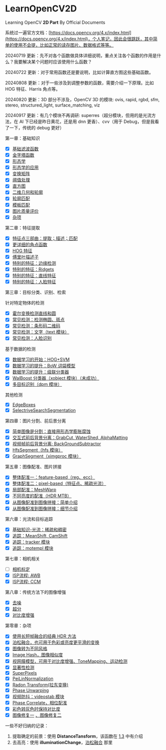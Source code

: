 # LearnOpenCV2D

Learning OpenCV **2D Part** By Official Documents

系统过一遍官方文档：[https://docs.opencv.org/4.x/index.html](https://docs.opencv.org/4.x/index.html)，个人笔记，因此会很跳跃，其中简单的使用不会提，比如正常的读存图片、数据格式等等。

20240719 更新：先不对各个函数做具体详细说明，重点关注各个函数的作用是什么？我要解决某个问题时应该使用什么函数？

20240722 更新：对于常用函数还是要说明，比如计算直方图这些基础函数。

20240808 更新：对于一些涉及到调整参数的函数，需要介绍一下原理。比如 HOG 特征、Harris 角点等。

20240820 更新：3D 部分不涉及，OpenCV 3D 的模块: ovis, rapid, rgbd, sfm, stereo, structured_light, surface_matching, viz

20240917 更新：有几个模块不再调研: superres（超分模块，但用的是光流方法，在 AI 下已经是昨日黄花，还是用 dnn 更香）、cvv（用于 Debug，但是我看了一下，传统的 debug 更好）

第一章：基础知识

- [X] [基础滤波函数](./docs/1.1.md)
- [X] [金字塔函数](./docs/1.2.md)
- [X] [形态学](./docs/1.3.md)
- [X] [形态学的应用](./docs/1.4.md)
- [X] [变换矩阵](./docs/1.5.md)
- [X] [阈值处理](./docs/1.6.md)
- [X] [直方图](./docs/1.7.md)
- [X] [二维几何和轮廓](./docs/1.8.md)
- [X] [轮廓匹配](./docs/1.9.md)
- [X] [模板匹配](./docs/1.b.md)
- [X] [图片质量评价](./docs/1.a.md)
- [X] [杂项](./docs/1.misc.md)

第二章：特征提取

- [X] [特征点三部曲：提取；描述；匹配](./docs/2.1.md)
- [X] [更详细的角点函数](./docs/2.2.md)
- [X] [HOG 特征](./docs/2.3.md)
- [X] [傅里叶描述子](./docs/2.7.md)
- [X] [特别的特征：边缘检测](./docs/2.4.md)
- [X] [特别的特征：Ridgets](./docs/2.8.md)
- [X] [特别的特征：直线特征](./docs/2.5.md)
- [X] [特别的特征：人脸特征](./docs/2.6.md)

第三章：目标分类、识别、检索

针对特定物体的检测

- [X] [霍尔变换检测直线和圆](./docs/3.1.md)
- [X] [常见检测：检测椭圆、斑点](./docs/3.c.md)
- [X] [常见检测：条形码二维码](./docs/3.2.md)
- [X] [常见检测：文字（text 模块）](./docs/3.6.md)
- [X] [常见检测：人脸识别](./docs/3.7.md)

基于数据的检测

- [X] [数据学习的开始：HOG+SVM](./docs/3.3.md)
- [X] [数据学习的提升：BoW 词袋模型](./docs/3.4.md)
- [X] [数据学习的提升：级联分类器](./docs/3.5.md)
- [X] [WalBoost 分类器（xobject 模块）（未成功）](./docs/3.8.md)
- [X] [多目标识别（dpm 模块）](./docs/3.9.md)

其他检测

- [X] [EdgeBoxes](./docs/3.a.md)
- [X] [SelectriveSearchSegmentation](./docs/3.b.md)

第四章：图片分割、前后景分离

- [X] [简单图像是分割：直接用形态学膨胀腐蚀](./docs/4.5.md)
- [X] [交互式前后背景分离：GrabCut, WaterShed, AlphaMatting](./docs/4.1.md)
- [X] [视频帧前后背景分离: BackGroundSubtractor](./docs/4.2.md)
- [X] [HfsSegment（hfs 模块）](./docs/4.3.md)
- [X] [GraphSegment（ximgproc 模块）](./docs/4.4.md)

第五章：图像配准、图片拼接

- [X] [整体配准一：feature-based（reg、ecc）](./docs/5.1.md)
- [X] [整体配准二：pixel-based（特征点、稀疏光流）](./docs/5.2.md)
- [X] [局部配准：MeshWarp](./docs/5.4.md)
- [X] [不同亮度的配准（HDR MTB）](./docs/5.3.md)
- [X] [从图像配准到图像拼接：简单介绍](./docs/5.5.md)
- [X] [从图像配准到图像拼接：细节介绍](./docs/5.6.md)

第六章：光流和目标追踪

- [X] [基础知识-光流：稀疏和稠密](./docs/6.3.md)
- [X] [追踪：MeanShift, CamShift](./docs/6.1.md)
- [X] [追踪：tracker 模块](./docs/6.4.md)
- [X] [追踪：motempl 模块](./docs/6.5.md)

第七章：相机相关

- [ ] [相机标定](./docs/7.1.md)
- [X] [ISP流程: AWB](./docs/7.2.md)
- [X] [ISP流程: CCM](./docs/7.3.md)

第八章：传统方法下的图像增强

- [X] [去噪](./docs/8.1.md)
- [X] [超分](./docs/8.2.md)
- [X] [对比度增强](./docs/8.4.md)

第零章：杂项

- [X] [使用长短帧融合的经典 HDR 方法](./docs/0.1.md)
- [X] [泊松融合，也可用于色彩或亮度更平滑的变换](./docs/0.2.md)
- [X] [图像转为不同风格](./docs/0.3.md)
- [X] [Image Hash，图像相似度](./docs/0.4.md)
- [X] [视网膜模型，可用于对比度增强、ToneMapping、运动检测](./docs/0.5.md)
- [X] [显著性检测](./docs/0.6.md)
- [X] [SuperPixels](./docs/0.7.md)
- [X] [PeiLinNormalization](./docs/0.8.md)
- [X] [Radon Transform(拉东变换)](./docs/0.9.md)
- [X] [Phase Unwarping](./docs/0.a.md)
- [X] [视频防抖：videostab 模块](./docs/0.b.md)
- [X] [Phase Correlate，相位配准](./docs/0.c.md)
- [X] [彩色转灰色时保持对比度](https://docs.opencv.org/4.x/d4/d32/group__photo__decolor.html)
- [X] [图像修复一](https://docs.opencv.org/4.x/d7/d8b/group__photo__inpaint.html) [、图像修复二](https://docs.opencv.org/4.x/de/daa/group__xphoto.html#ga1a7f584b7e6b10d830c4ac3bb12b4b73)

一些不好归纳的记录：

1. 提取确定的前景：使用 **DistanceTansform**，该函数在 [1.3](./docs/1.3.md) 中有介绍
2. 去高亮：使用 **illuminationChange**，[泊松融合](./docs/0.2.md) 那里